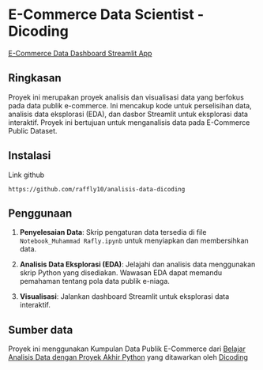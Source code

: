 # E-Commerce Data Scientist - Dicoding
[E-Commerce Data Dashboard Streamlit App](https://muhammadrafly.streamlit.app/)

## Ringkasan
Proyek ini merupakan proyek analisis dan visualisasi data yang berfokus pada data publik e-commerce. Ini mencakup kode untuk perselisihan data, analisis data eksplorasi (EDA), dan dasbor Streamlit untuk eksplorasi data interaktif. Proyek ini bertujuan untuk menganalisis data pada E-Commerce Public Dataset.

## Instalasi
Link github
```
https://github.com/raffly10/analisis-data-dicoding
```
## Penggunaan
1. **Penyelesaian Data**: Skrip pengaturan data tersedia di file `Notebook_Muhammad Rafly.ipynb` untuk menyiapkan dan membersihkan data.

2. **Analisis Data Eksplorasi (EDA)**: Jelajahi dan analisis data menggunakan skrip Python yang disediakan. Wawasan EDA dapat memandu pemahaman tentang pola data publik e-niaga.

3. **Visualisasi**: Jalankan dashboard Streamlit untuk eksplorasi data interaktif.

## Sumber data
Proyek ini menggunakan Kumpulan Data Publik E-Commerce dari [Belajar Analisis Data dengan Proyek Akhir Python](https://drive.google.com/file/d/1MsAjPM7oKtVfJL_wRp1qmCajtSG1mdcK/view) yang ditawarkan oleh [Dicoding](https://www.dicoding.com/)
